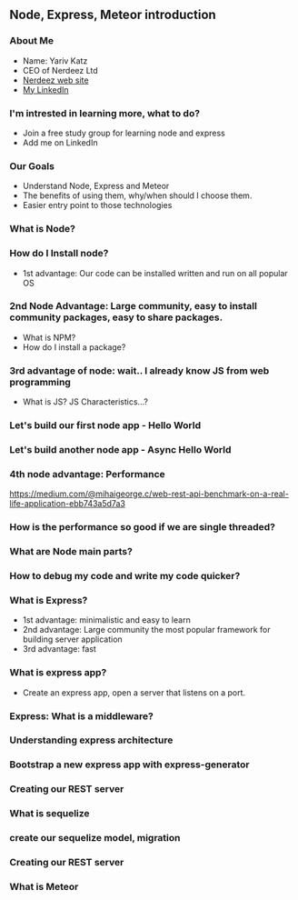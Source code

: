 ## Node, Express, Meteor introduction

### About Me

- Name: Yariv Katz
- CEO of Nerdeez Ltd
- [Nerdeez web site](https://www.nerdeez.com "Nerdeez Homepage")
- [My LinkedIn](https://www.nerdeez.com "Nerdeez Homepage")

### I'm intrested in learning more, what to do?

- Join a free study group for learning node and express
- Add me on LinkedIn

### Our Goals

- Understand Node, Express and Meteor
- The benefits of using them, why/when should I choose them.
- Easier entry point to those technologies

### What is Node?

### How do I Install node?

- 1st advantage: Our code can be installed written and run on all popular OS

### 2nd Node Advantage: Large community, easy to install community packages, easy to share packages.

- What is NPM?
- How do I install a package?

### 3rd advantage of node: wait.. I already know JS from web programming
- What is JS? JS Characteristics...?

### Let's build our first node app - Hello World

### Let's build another node app - Async Hello World

### 4th node advantage: Performance

https://medium.com/@mihaigeorge.c/web-rest-api-benchmark-on-a-real-life-application-ebb743a5d7a3

### How is the performance so good if we are single threaded?

### What are Node main parts?

### How to debug my code and write my code quicker?

### What is Express?

- 1st advantage: minimalistic and easy to learn
- 2nd advantage: Large community the most popular framework for building server application
- 3rd advantage: fast

### What is express app?

- Create an express app, open a server that listens on a port.

### Express: What is a middleware?

### Understanding express architecture

### Bootstrap a new express app with express-generator

### Creating our REST server

### What is sequelize

### create our sequelize model, migration

### Creating our REST server

### What is Meteor
























